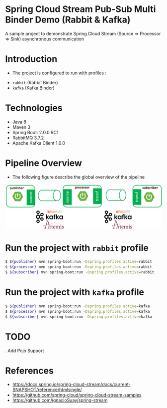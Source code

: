 # Spring Cloud Stream Pub-Sub Multi Binder Demo (Rabbit & Kafka)
  A sample project to demonstrate Spring Cloud Stream (Source => Processor => Sink) asynchronous communication
  
# Introduction
- The project is configured to run with profiles :
+ `rabbit` (Rabbit Binder)
+ `kafka` (Kafka Binder)

# Technologies
- Java 8
- Maven 3
- Spring Boot: 2.0.0.RC1
- RabbitMQ 3.7.2
- Apache Kafka Client 1.0.0

# Pipeline Overview
- The following figure describe the global overview of the pipeline 

![Pipeline Overview](./pipeline-overview.png "Pipeline Overview")

# Run the project with `rabbit` profile

```sh
$ ${publisher} mvn spring-boot:run -Dspring.profiles.active=rabbit
$ ${processor} mvn spring-boot:run -Dspring.profiles.active=rabbit
$ ${subscriber} mvn spring-boot:run -Dspring.profiles.active=rabbit
```

# Run the project with `kafka` profile

```sh
$ ${publisher} mvn spring-boot:run -Dspring.profiles.active=kafka
$ ${processor} mvn spring-boot:run -Dspring.profiles.active=kafka
$ ${subscriber} mvn spring-boot:run -Dspring.profiles.active=kafka
```

# TODO
. Add Pojo Support


# References

- https://docs.spring.io/spring-cloud-stream/docs/current-SNAPSHOT/reference/htmlsingle/ 
- https://github.com/spring-cloud/spring-cloud-stream-samples
- https://github.com/ignacioSuay/spring-stream